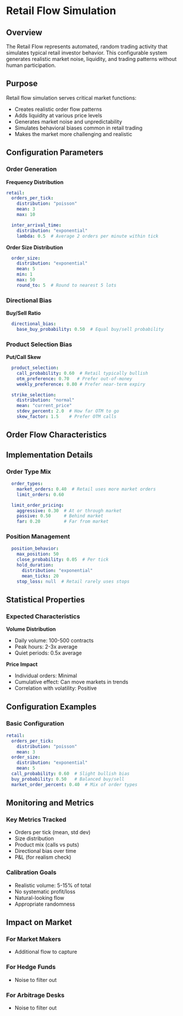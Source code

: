 # Retail Flow Simulation

## Overview

The Retail Flow represents automated, random trading activity that simulates typical retail investor behavior. This configurable system generates realistic market noise, liquidity, and trading patterns without human participation.

## Purpose

Retail flow simulation serves critical market functions:

- Creates realistic order flow patterns
- Adds liquidity at various price levels
- Generates market noise and unpredictability
- Simulates behavioral biases common in retail trading
- Makes the market more challenging and realistic

## Configuration Parameters

### Order Generation

**Frequency Distribution**
```yaml
retail:
  orders_per_tick:
    distribution: "poisson"
    mean: 3
    max: 10

  inter_arrival_time:
    distribution: "exponential"
    lambda: 0.5  # Average 2 orders per minute within tick
```

**Order Size Distribution**
```yaml
  order_size:
    distribution: "exponential"
    mean: 5
    min: 1
    max: 50
    round_to: 5  # Round to nearest 5 lots
```

### Directional Bias

**Buy/Sell Ratio**
```yaml
  directional_bias:
    base_buy_probability: 0.50  # Equal buy/sell probability
```

### Product Selection Bias

**Put/Call Skew**
```yaml
  product_selection:
    call_probability: 0.60  # Retail typically bullish
    otm_preference: 0.70   # Prefer out-of-money
    weekly_preference: 0.80 # Prefer near-term expiry

  strike_selection:
    distribution: "normal"
    mean: "current_price"
    stdev_percent: 2.0  # How far OTM to go
    skew_factor: 1.5    # Prefer OTM calls
```


## Order Flow Characteristics


## Implementation Details

### Order Type Mix

```yaml
  order_types:
    market_orders: 0.40  # Retail uses more market orders
    limit_orders: 0.60

  limit_order_pricing:
    aggressive: 0.30  # At or through market
    passive: 0.50     # Behind market
    far: 0.20         # Far from market
```

### Position Management

```yaml
  position_behavior:
    max_position: 50
    close_probability: 0.05  # Per tick
    hold_duration:
      distribution: "exponential"
      mean_ticks: 20
    stop_loss: null  # Retail rarely uses stops
```

## Statistical Properties

### Expected Characteristics

**Volume Distribution**
- Daily volume: 100-500 contracts
- Peak hours: 2-3x average
- Quiet periods: 0.5x average

**Price Impact**
- Individual orders: Minimal
- Cumulative effect: Can move markets in trends
- Correlation with volatility: Positive

## Configuration Examples

### Basic Configuration

```yaml
retail:
  orders_per_tick:
    distribution: "poisson"
    mean: 3
  order_size:
    distribution: "exponential"
    mean: 5
  call_probability: 0.60  # Slight bullish bias
  buy_probability: 0.50   # Balanced buy/sell
  market_order_percent: 0.40  # Mix of order types
```

## Monitoring and Metrics

### Key Metrics Tracked

- Orders per tick (mean, std dev)
- Size distribution
- Product mix (calls vs puts)
- Directional bias over time
- P&L (for realism check)

### Calibration Goals

- Realistic volume: 5-15% of total
- No systematic profit/loss
- Natural-looking flow
- Appropriate randomness

## Impact on Market

### For Market Makers

- Additional flow to capture

### For Hedge Funds

- Noise to filter out

### For Arbitrage Desks

- Noise to filter out
